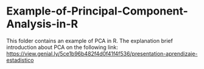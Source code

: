 # Example-of-Principal-Component-Analysis-in-R
This folder contains an example of PCA in R.
The explanation brief introduction about PCA on the following link:
https://view.genial.ly/5ce1b96b482f4d0f41f4f536/presentation-aprendizaje-estadistico
